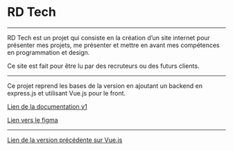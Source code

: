 # RD Tech

---

RD Tech est un projet qui consiste en la création d’un site internet pour présenter mes projets, me présenter et mettre en avant mes compétences en programmation et design.

Ce site est fait pour être lu par des recruteurs ou des futurs clients.

---

Ce projet reprend les bases de la version en ajoutant un backend en express.js et utilisant Vue.js pour le front.

[Lien de la documentation v1](https://hickory-dormouse-c7a.notion.site/RD-Tech-e076f39cd882468088f0922c71a7df88)

[Lien vers le figma](https://www.figma.com/design/JKe8GD3pKmg76zlsdxWYi8/RDTech---Site-web?node-id=26-49)

---

[Lien de la version précédente sur Vue.js](https://github.com/RudyDupuis/rdtech_v2)
